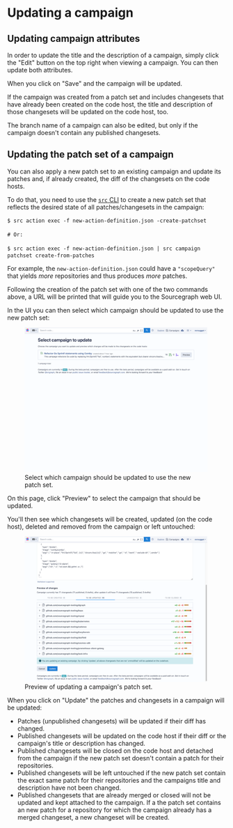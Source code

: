 # Updating a campaign

## Updating campaign attributes

In order to update the title and the description of a campaign, simply click the "Edit" button on the top right when viewing a campaign. You can then update both attributes.

When you click on "Save" and the campaign will be updated.

If the campaign was created from a patch set and includes changesets that have already been created on the code host, the title and description of those changesets will be updated on the code host, too.

The branch name of a campaign can also be edited, but only if the campaign doesn't contain any published changesets.

## Updating the patch set of a campaign

You can also apply a new patch set to an existing campaign and update its patches and, if already created, the diff of the changesets on the code hosts.

To do that, you need to use the [`src` CLI](https://github.com/sourcegraph/src-cli) to create a new patch set that reflects the desired state of all patches/changesets in the campaign:

```
$ src action exec -f new-action-definition.json -create-patchset

# Or:

$ src action exec -f new-action-definition.json | src campaign patchset create-from-patches
```

For example, the `new-action-definition.json` could have a `"scopeQuery"` that yields _more_ repositories and thus produces _more_ patches.

Following the creation of the patch set with one of the two commands above, a URL will be printed that will guide you to the Sourcegraph web UI.

In the UI you can then select which campaign should be updated to use the new patch set:

<div style="max-width: 500px;" class="mx-auto">
  <figure class="figure">
    <div class="figure-img">
    <img src="img/update_select_campaign.png" width="500px"/>
    </div>
    <figcaption class="figure-caption text-center">Select which campaign should be updated to use the new patch set.</figcaption>
  </figure>
</div>

On this page, click "Preview" to select the campaign that should be updated.

You'll then see which changesets will be created, updated (on the code host), deleted and removed from the campaign or left untouched:

<div style="max-width: 500px;" class="mx-auto">
  <figure class="figure">
    <div class="figure-img">
    <img src="img/update_preview_changes.png" width="500px"/>
    </div>
    <figcaption class="figure-caption text-center">Preview of updating a campaign's patch set.</figcaption>
  </figure>
</div>

When you click on "Update" the patches and changesets in a campaign will be updated:

* Patches (unpublished changesets) will be updated if their diff has changed.
* Published changesets will be updated on the code host if their diff or the campaign's title or description has changed.
* Published changesets will be closed on the code host and detached from the campaign if the new patch set doesn't contain a patch for their repositories.
* Published changesets will be left untouched if the new patch set contain the exact same patch for their repositories and the campaigns title and description have not been changed.
* Published changesets that are already merged or closed will not be updated and kept attached to the campaign. If a the patch set contains an new patch for a repository for which the campaign already has a merged changeset, a new changeset will be created.

